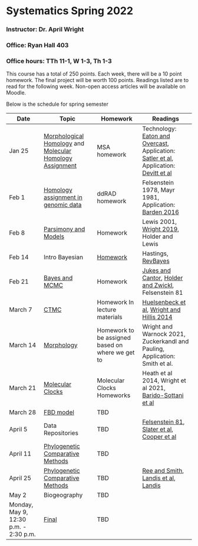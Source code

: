 # Systematics Spring 2022
### Instructor: Dr. April Wright
### Office: Ryan Hall 403
### Office hours: TTh 11-1, W 1-3, Th 1-3

This course has a total of 250 points. Each week, there will be a 10 point homework. The final project will be worth 100 points. Readings listed are to read for the following week. Non-open access articles will be available on Moodle.

Below is the schedule for spring semester

| Date | Topic | Homework | Readings |
|------|-------|----------|----------|
| Jan 25 | [Morphological Homology](https://wrightaprilm.github.io/SystematicsClass/articles/01_homology_assignment/index.html) and [Molecular Homology Assignment](https://wrightaprilm.github.io/SystematicsClass/articles/02_molecular_homology/index.html) | MSA homework  | Technology: [Eaton and Overcast](https://academic.oup.com/bioinformatics/article/36/8/2592/5697088), Application: [Satler et al](https://onlinelibrary.wiley.com/doi/full/10.1111/evo.13809?casa_token=J-N5E6NfJ6sAAAAA%3AIyaz-Aqf-ikBHG_JUM0EwpYsdUs5DWzixm9VF8IEMn8xzGDDyPJ_ha23BekjV0vSCxa8M7mNKYsCKw), Application: [Devitt et al](https://www.pnas.org/content/116/7/2624.short) |
| Feb 1 | [Homology assignment in genomic data](https://wrightaprilm.github.io/SystematicsClass/articles/03_massive_homology/index.html) | ddRAD homework | Felsenstein 1978, Mayr 1981, Application: [Barden 2016](https://www.sciencedirect.com/science/article/pii/S0960982216000415)|
| Feb 8 | [Parsimony and Models](https://wrightaprilm.github.io/SystematicsClass/articles/04_ParsimonyAndModels/index.html)| Homework | Lewis 2001, [Wright 2019](https://academic.oup.com/isd/article/3/3/2/5519658), Holder and Lewis |
| Feb 14 | Intro Bayesian | [Homework](https://wrightaprilm.github.io/SystematicsClass/articles/Homework/Homework3.html) | Hastings, [RevBayes](https://academic.oup.com/sysbio/article/65/4/726/1753608?login=true) | 
| Feb 21 | [Bayes and MCMC](https://wrightaprilm.github.io/SystematicsClass/articles/04_tutorial_structure/index.html) | Homework | [Jukes and Cantor](https://books.google.com/books?hl=en&lr=&id=FDHLBAAAQBAJ&oi=fnd&pg=PA21&dq=jukes+cantor+1969&ots=bmflRKW1iC&sig=R1gFxVs1resjyTimQV8oFE4aGPA#v=onepage&q=jukes%20cantor%201969&f=false), [Holder and Zwickl](https://academic.oup.com/sysbio/article/53/6/877/1651008), Felsenstein 81 | 
| March 7 | [CTMC](https://wrightaprilm.github.io/SystematicsClass/articles/06_models/index.html) | Homework In lecture materials | [Huelsenbeck et al](https://academic.oup.com/sysbio/article/53/1/47/2842899), [Wright and Hillis 2014](https://journals.plos.org/plosone/article?id=10.1371/journal.pone.0109210)
| March 14 | [Morphology](https://revbayes.github.io/tutorials/morph_tree/V2.html) | Homework to be assigned based on where we get to | Wright and Warnock 2021, Zuckerkandl and Pauling, Application: Smith et al. |
| March 21 | [Molecular Clocks](https://dwbapst.github.io/PaleoSoc_phylo_short_course_2019/articles/module_07_TripartiteModel2_clock_models/Clock_models_for_character_data.html) | Molecular Clocks Homeworks | Heath et al 2014, Wright et al 2021, [Barido-Sottani et al](https://hal.archives-ouvertes.fr/hal-02536394/) |
| March 28 | [FBD model](https://dwbapst.github.io/PaleoSoc_phylo_short_course_2019/articles/module_08_TripartiteModel3_Fossilized_Birth_death/RB_Total_Evidence_Tutorial.html) | TBD  |
| April 5 | Data Repositories| TBD | [Felsenstein 81](https://www.journals.uchicago.edu/doi/abs/10.1086/284325), [Slater et al](https://onlinelibrary.wiley.com/doi/full/10.1111/j.1558-5646.2012.01723.x), [Cooper et al](https://academic.oup.com/biolinnean/article/118/1/64/2440254?login=true)| 
| April 11 | [Phylogenetic Comparative Methods](https://dwbapst.github.io/PaleoSoc_phylo_short_course_2019/articles/module_09_worked_PCM_example/module_08.html) | TBD | 
| April 25 | [Phylogenetic Comparative Methods](https://dwbapst.github.io/PaleoSoc_phylo_short_course_2019/articles/module_09_worked_PCM_example/module_08.html) | TBD | [Ree and Smith](https://academic.oup.com/sysbio/article/57/1/4/1703014?login=true), [Landis et al](https://onlinelibrary.wiley.com/doi/full/10.1111/evo.13594?casa_token=h16ZKs9d9c0AAAAA%3AM5veWProl8cwBAKyLIZnm6bw-qobYTVM02ULP5n0I_pFqFvaZu8oadWmSenHMFZ9jduaGeS3xrcjJA), [Landis](https://academic.oup.com/sysbio/article/66/2/128/2669985)| 
| May 2 | Biogeography | TBD |
| Monday, May 9, 12:30 p.m. - 2:30 p.m. | [Final](https://wrightaprilm.github.io/SystematicsClass/articles/08_final/index.html) | TBD |
